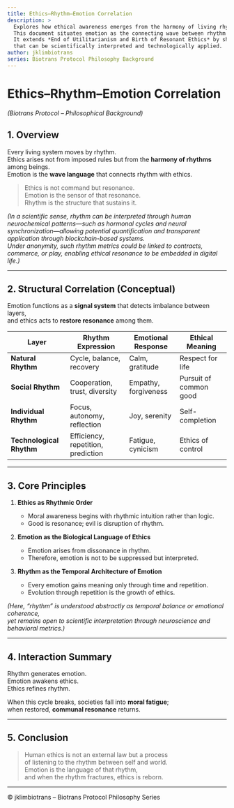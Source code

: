 ```yaml
---
title: Ethics–Rhythm–Emotion Correlation
description: >
  Explores how ethical awareness emerges from the harmony of living rhythms and emotional resonance.  
  This document situates emotion as the connecting wave between rhythm and ethics within the Biotrans Protocol philosophy.  
  It extends *End of Utilitarianism and Birth of Resonant Ethics* by showing how resonance becomes an ethical structure
  that can be scientifically interpreted and technologically applied.
author: jklimbiotrans  
series: Biotrans Protocol Philosophy Background
---
```


# Ethics–Rhythm–Emotion Correlation  
*(Biotrans Protocol – Philosophical Background)*  

## 1. Overview  
Every living system moves by rhythm.  
Ethics arises not from imposed rules but from the **harmony of rhythms** among beings.  
Emotion is the **wave language** that connects rhythm with ethics.  

> Ethics is not command but resonance.  
> Emotion is the sensor of that resonance.  
> Rhythm is the structure that sustains it.

*(In a scientific sense, rhythm can be interpreted through human neurochemical patterns—such as hormonal cycles and neural synchronization—allowing potential quantification and transparent application through blockchain-based systems.  
Under anonymity, such rhythm metrics could be linked to contracts, commerce, or play, enabling ethical resonance to be embedded in digital life.)*

---

## 2. Structural Correlation (Conceptual)  
Emotion functions as a **signal system** that detects imbalance between layers,  
and ethics acts to **restore resonance** among them.  

| Layer | Rhythm Expression | Emotional Response | Ethical Meaning |
|-------|-------------------|--------------------|-----------------|
| **Natural Rhythm** | Cycle, balance, recovery | Calm, gratitude | Respect for life |
| **Social Rhythm** | Cooperation, trust, diversity | Empathy, forgiveness | Pursuit of common good |
| **Individual Rhythm** | Focus, autonomy, reflection | Joy, serenity | Self-completion |
| **Technological Rhythm** | Efficiency, repetition, prediction | Fatigue, cynicism | Ethics of control |

---

## 3. Core Principles  

1. **Ethics as Rhythmic Order**  
   - Moral awareness begins with rhythmic intuition rather than logic.  
   - Good is resonance; evil is disruption of rhythm.  

2. **Emotion as the Biological Language of Ethics**  
   - Emotion arises from dissonance in rhythm.  
   - Therefore, emotion is not to be suppressed but interpreted.  

3. **Rhythm as the Temporal Architecture of Emotion**  
   - Every emotion gains meaning only through time and repetition.  
   - Evolution through repetition is the growth of ethics.  

*(Here, “rhythm” is understood abstractly as temporal balance or emotional coherence,  
yet remains open to scientific interpretation through neuroscience and behavioral metrics.)*

---

## 4. Interaction Summary  
Rhythm generates emotion.  
Emotion awakens ethics.  
Ethics refines rhythm.  

When this cycle breaks, societies fall into **moral fatigue**;  
when restored, **communal resonance** returns.  

---

## 5. Conclusion  
> Human ethics is not an external law but a process  
> of listening to the rhythm between self and world.  
> Emotion is the language of that rhythm,  
> and when the rhythm fractures, ethics is reborn.

---

© jklimbiotrans – Biotrans Protocol Philosophy Series
